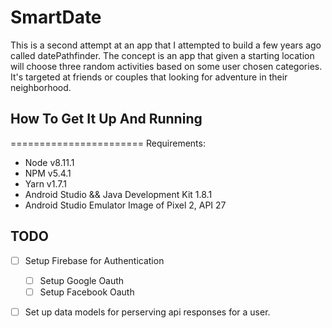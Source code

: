 # SmartDate

This is a second attempt at an app that I attempted to build a few years ago called datePathfinder. The concept is an app that given a starting location will choose three random activities based on some user chosen categories. It's targeted at friends or couples that looking for adventure in their neighborhood. 

## How To Get It Up And Running
=======================
Requirements: 
- Node v8.11.1
- NPM v5.4.1
- Yarn v1.7.1
- Android Studio && Java Development Kit 1.8.1
- Android Studio Emulator Image of Pixel 2, API 27

## TODO

- [ ] Setup Firebase for Authentication
  - [ ] Setup Google Oauth
  - [ ] Setup Facebook Oauth
- [ ] Set up data models for perserving api responses for a user. 

